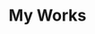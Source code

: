 ---
title: My Works
layout: collection
permalink: /work/
collection: work
entries_layout: grid
classes: wide
header:
  overlay_image: /assets/static/work.jpg

---